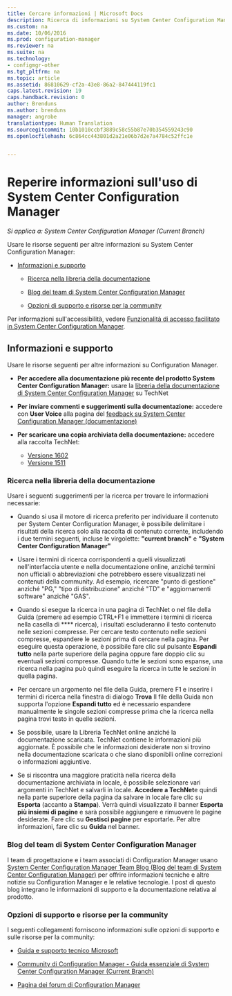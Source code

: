 ```yaml
---
title: Cercare informazioni | Microsoft Docs
description: Ricerca di informazioni su System Center Configuration Manager.
ms.custom: na
ms.date: 10/06/2016
ms.prod: configuration-manager
ms.reviewer: na
ms.suite: na
ms.technology:
- configmgr-other
ms.tgt_pltfrm: na
ms.topic: article
ms.assetid: 86810629-cf2a-43e8-86a2-847444119fc1
caps.latest.revision: 19
caps.handback.revision: 0
author: Brenduns
ms.author: brenduns
manager: angrobe
translationtype: Human Translation
ms.sourcegitcommit: 10b1010ccbf3889c58c55b87e70b354559243c90
ms.openlocfilehash: 6c864cc443801d2a21e06b7d2e7a4784c52ffc1e


---
```

# <a name="find-help-for-using-system-center-configuration-manager"></a>Reperire informazioni sull'uso di System Center Configuration Manager

*Si applica a: System Center Configuration Manager (Current Branch)*

Usare le risorse seguenti per altre informazioni su System Center Configuration Manager:  

-   [Informazioni e supporto](#bkmk_Info)  

    -   [Ricerca nella libreria della documentazione](#BKMK_SearchTips)  

    -   [Blog del team di System Center Configuration Manager](#BKMK_ProductGroupBlog)  

    -   [Opzioni di supporto e risorse per la community](#BKMK_SupportOptions)

  Per informazioni sull'accessibilità, vedere [Funzionalità di accesso facilitato in System Center Configuration Manager](../../core/understand/accessibility-features.md).

##  <a name="a-namebkmkinfoa-information-and-support"></a><a name="bkmk_Info"></a> Informazioni e supporto  
 Usare le risorse seguenti per altre informazioni su Configuration Manager.  

-   **Per accedere alla documentazione più recente del prodotto System Center Configuration Manager:** usare la [libreria della documentazione di System Center Configuration Manager](http://go.microsoft.com/fwlink/p/?LinkId=691974) su TechNet  

-   **Per inviare commenti e suggerimenti sulla documentazione:** accedere con **User Voice** alla pagina del [feedback su System Center Configuration Manager (documentazione)](https://configurationmanager.uservoice.com/forums/300492-ideas/category/112371-documentation)  

-   **Per scaricare una copia archiviata della documentazione:** accedere alla raccolta TechNet:

    - [Versione 1602](https://gallery.technet.microsoft.com/documentation-for-system-ea90eaf1)
    - [Versione 1511](https://gallery.technet.microsoft.com/documentation-for-system-ea90eaf1)

###  <a name="a-namebkmksearchtipsa-search-the-documentation-library"></a><a name="BKMK_SearchTips"></a> Ricerca nella libreria della documentazione  
 Usare i seguenti suggerimenti per la ricerca per trovare le informazioni necessarie:  

-   Quando si usa il motore di ricerca preferito per individuare il contenuto per System Center Configuration Manager, è possibile delimitare i risultati della ricerca solo alla raccolta di contenuto corrente, includendo i due termini seguenti, incluse le virgolette: **"current branch"** e **"System Center Configuration Manager"**  

-   Usare i termini di ricerca corrispondenti a quelli visualizzati nell'interfaccia utente e nella documentazione online, anziché termini non ufficiali o abbreviazioni che potrebbero essere visualizzati nei contenuti della community. Ad esempio, ricercare "punto di gestione" anziché "PG," "tipo di distribuzione" anziché "TD" e "aggiornamenti software" anziché "GAS".  

-   Quando si esegue la ricerca in una pagina di TechNet o nel file della Guida (premere ad esempio CTRL+F1 e immettere i termini di ricerca nella casella di **** ricerca), i risultati escluderanno il testo contenuto nelle sezioni compresse. Per cercare testo contenuto nelle sezioni compresse, espandere le sezioni prima di cercare nella pagina. Per eseguire questa operazione, è possibile fare clic sul pulsante **Espandi tutto** nella parte superiore della pagina oppure fare doppio clic su eventuali sezioni compresse. Quando tutte le sezioni sono espanse, una ricerca nella pagina può quindi eseguire la ricerca in tutte le sezioni in quella pagina.  

-   Per cercare un argomento nel file della Guida, premere F1 e inserire i termini di ricerca nella finestra di dialogo **Trova** Il file della Guida non supporta l'opzione **Espandi tutto** ed è necessario espandere manualmente le singole sezioni compresse prima che la ricerca nella pagina trovi testo in quelle sezioni.  

-   Se possibile, usare la Libreria TechNet online anziché la documentazione scaricata. TechNet contiene le informazioni più aggiornate. È possibile che le informazioni desiderate non si trovino nella documentazione scaricata o che siano disponibili online correzioni o informazioni aggiuntive.  

-   Se si riscontra una maggiore praticità nella ricerca della documentazione archiviata in locale, è possibile selezionare vari argomenti in TechNet e salvarli in locale. **Accedere a TechNet**e quindi nella parte superiore della pagina da salvare in locale fare clic su **Esporta** (accanto a **Stampa**). Verrà quindi visualizzato il banner **Esporta più insiemi di pagine** e sarà possibile aggiungere e rimuovere le pagine desiderate. Fare clic su **Gestisci pagine** per esportarle. Per altre informazioni, fare clic su **Guida** nel banner.  

###  <a name="a-namebkmkproductgroupbloga-the-system-center-configuration-manager-team-blog"></a><a name="BKMK_ProductGroupBlog"></a> Blog del team di System Center Configuration Manager  
 I team di progettazione e i team associati di Configuration Manager usano [System Center Configuration Manager Team Blog (Blog del team di System Center Configuration Manager)](http://go.microsoft.com/fwlink/?LinkId=191941) per offrire informazioni tecniche e altre notizie su Configuration Manager e le relative tecnologie. I post di questo blog integrano le informazioni di supporto e la documentazione relativa al prodotto.  

###  <a name="a-namebkmksupportoptionsa-support-options-and-community-resources"></a><a name="BKMK_SupportOptions"></a> Opzioni di supporto e risorse per la community  
 I seguenti collegamenti forniscono informazioni sulle opzioni di supporto e sulle risorse per la community:  

-   [Guida e supporto tecnico Microsoft](http://go.microsoft.com/fwlink/?LinkId=243064)  

-   [Community di Configuration Manager - Guida essenziale di System Center Configuration Manager (Current Branch)](http://social.technet.microsoft.com/wiki/contents/articles/33035.system-center-configuration-manager-current-branch-survival-guide.aspx )  

-   [Pagina dei forum di Configuration Manager](https://social.technet.microsoft.com/Forums/en-US/home?category=ConfigMgrCB)  



<!--HONumber=Dec16_HO3-->


